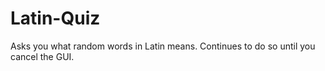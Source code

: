 # Latin-Quiz
Asks you what random words in Latin means. Continues to do so until you cancel the GUI.
